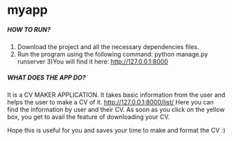 # myapp
##### HOW TO RUN?
1) Download the project and all the necessary dependencies files.
2) Run the program using the following command: 
   python manage.py runserver
3)You will find it here: http://127.0.0.1:8000

##### WHAT DOES THE APP DO?
It is a CV MAKER APPLICATION.
It takes basic information from the user and helps the user to make a CV of it.
http://127.0.0.1:8000/list/ Here you can find the information by user and their CV. 
As soon as you click on the yellow box, you get to avail the feature of downloading your CV.


Hope this is useful for you and saves your time to make and format the CV :)
